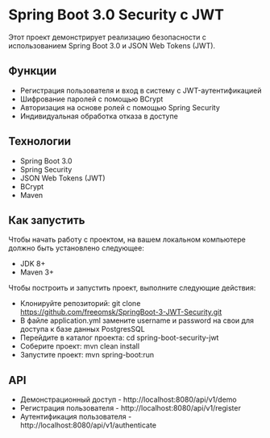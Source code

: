 # Spring Boot 3.0 Security с JWT
Этот проект демонстрирует реализацию безопасности с использованием Spring Boot 3.0 и JSON Web Tokens (JWT).

## Функции
* Регистрация пользователя и вход в систему с JWT-аутентификацией
* Шифрование паролей с помощью BCrypt
* Авторизация на основе ролей с помощью Spring Security
* Индивидуальная обработка отказа в доступе

## Технологии
* Spring Boot 3.0
* Spring Security
* JSON Web Tokens (JWT)
* BCrypt
* Maven

## Как запустить
Чтобы начать работу с проектом, на вашем локальном компьютере должно быть установлено следующее:

* JDK 8+
* Maven 3+

Чтобы построить и запустить проект, выполните следующие действия:

* Клонируйте репозиторий: git clone https://github.com/freeomsk/SpringBoot-3-JWT-Security.git
* В файле application.yml замените username и password на свои для доступа к базе данных PostgresSQL
* Перейдите в каталог проекта: cd spring-boot-security-jwt
* Соберите проект: mvn clean install
* Запустите проект: mvn spring-boot:run

## API

* Демонстрационный доступ - http://localhost:8080/api/v1/demo
* Регистрация пользователя - http://localhost:8080/api/v1/register
* Аутентификация пользователя - http://localhost:8080/api/v1/authenticate